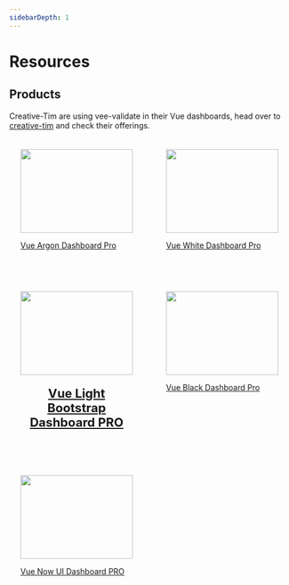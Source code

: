 ```yaml
---
sidebarDepth: 1
---
```


# Resources

## Products

Creative-Tim are using vee-validate in their Vue dashboards, head over to [creative-tim](https://www.creative-tim.com/templates/vuejs?ref=vee-validate) and check their offerings.

<div class="ProductGrid">
  <a class="ProductCard" href="https://www.creative-tim.com/product/vue-argon-dashboard-pro?ref=vee-validate" target="_blank" rel="noopener">
    <div class="ProductCard__img">
      <img src="https://s3.amazonaws.com/creativetim_bucket/products/159/original/opt_adp_vue_thumbnail.jpg?1557130295" class="w-full h-full inset-0 absolute object-contain">
    </div>
    <p class="text-lg font-bold text-center mt-4">Vue Argon Dashboard Pro</p>
  </a>

  <a class="ProductCard" href="https://www.creative-tim.com/product/vue-white-dashboard-pro?ref=vee-validate" target="_blank" rel="noopener">
    <div class="ProductCard__img">
      <img src="https://s3.amazonaws.com/creativetim_bucket/products/261/original/opt_wdp_vue_thumbnail.jpg?1576152737" class="w-full h-full inset-0 absolute object-contain">
    </div>
    <p class="text-lg font-bold text-center mt-4">Vue White Dashboard Pro</p>
  </a>

  <a class="ProductCard" href="https://www.creative-tim.com/product/vue-light-bootstrap-dashboard-pro?ref=vee-validate" target="_blank" rel="noopener">
    <div class="ProductCard__img">
      <img src="https://s3.amazonaws.com/creativetim_bucket/products/69/original/opt_lbdp_vue_thumbnail.jpg?1534959576" class="w-full h-full inset-0 absolute object-contain">
    </div>
    <p class="ProductCard__name">Vue Light Bootstrap Dashboard PRO</p>
  </a>

  <a class="ProductCard" href="https://www.creative-tim.com/product/vue-black-dashboard-pro?ref=vee-validate" target="_blank" rel="noopener">
    <div class="ProductCard__img">
      <img src="https://s3.amazonaws.com/creativetim_bucket/products/135/original/opt_bdp_vue_thumbnail_%285%29.jpg?1571054798" class="w-full h-full inset-0 absolute object-contain">
    </div>
    <p class="text-lg font-bold text-center mt-4">Vue Black Dashboard Pro</p>
  </a>

  <a class="ProductCard" href="https://www.creative-tim.com/product/vue-now-ui-dashboard-pro?ref=vee-validate" target="_blank" rel="noopener">
    <div class="ProductCard__img">
      <img src="https://s3.amazonaws.com/creativetim_bucket/products/79/original/opt_nudp_vue_thumbnail.jpg?1534959600" class="w-full h-full inset-0 absolute object-contain">
    </div>
    <p class="text-lg font-bold text-center mt-4">Vue Now UI Dashboard PRO</p>
  </a>
</div>

<style lang="stylus" scoped>
.ProductGrid {
  display: grid;
  grid-template-columns: repeat(2, 1fr);
  column-gap: 20px;
  row-gap: 20px;
}

@media screen and (max-width: 720px) {
  .ProductGrid {
    grid-template-columns: 1fr;
  }
}

.ProductCard {
  overflow: hidden;
  border-radius: 15px;
  padding: 20px;
  display: block;
}

.ProductCard__img {
  position: relative;
  width: 100%;
  height: 150px;
}

.ProductCard__img img {
  object-fit: cover;
  width: 100%;
  height: 100%;
}

.ProductCard__name {
  font-weight: bold;
  margin-top: 20px;
  text-align: center;
  font-size: 22px;
}
</style>
